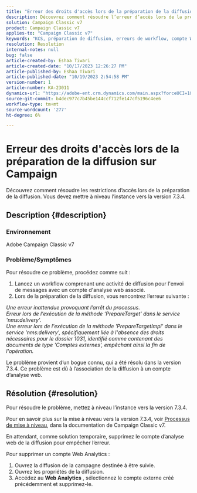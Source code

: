 ```yaml
---
title: "Erreur des droits d'accès lors de la préparation de la diffusion sur Campaign"
description: Découvrez comment résoudre l’erreur d’accès lors de la préparation de la diffusion en raison de droits insuffisants pour le dossier 1031.
solution: Campaign Classic v7
product: Campaign Classic v7
applies-to: "Campaign Classic v7"
keywords: "KCS, préparation de diffusion, erreurs de workflow, compte Web Analytics"
resolution: Resolution
internal-notes: null
bug: false
article-created-by: Eshaa Tiwari
article-created-date: "10/17/2023 12:26:27 PM"
article-published-by: Eshaa Tiwari
article-published-date: "10/19/2023 2:54:58 PM"
version-number: 1
article-number: KA-23011
dynamics-url: "https://adobe-ent.crm.dynamics.com/main.aspx?forceUCI=1&pagetype=entityrecord&etn=knowledgearticle&id=49e2f862-e86c-ee11-8df0-6045bd006a22"
source-git-commit: b4dec977c7b45be144ccf712fe147cf5196c4ee6
workflow-type: tm+mt
source-wordcount: '277'
ht-degree: 6%

---
```


# Erreur des droits d&#39;accès lors de la préparation de la diffusion sur Campaign


Découvrez comment résoudre les restrictions d’accès lors de la préparation de la diffusion. Vous devez mettre à niveau l’instance vers la version 7.3.4.

## Description {#description}


### Environnement

Adobe Campaign Classic v7

### Problème/Symptômes

Pour résoudre ce problème, procédez comme suit :

1. Lancez un workflow comprenant une activité de diffusion pour l&#39;envoi de messages avec un compte d&#39;analyse web associé.
2. Lors de la préparation de la diffusion, vous rencontrez l’erreur suivante :


*Une erreur inattendue provoquant l’arrêt du processus.
<br>Erreur lors de l&#39;exécution de la méthode &#39;PrepareTarget&#39; dans le service &#39;nms:delivery&#39;. 
<br>Une erreur lors de l&#39;exécution de la méthode &#39;PrepareTargetImpl&#39; dans le service &#39;nms:delivery&#39;, spécifiquement liée à l&#39;absence des droits nécessaires pour le dossier 1031, identifié comme contenant des documents de type &#39;Comptes externes&#39;, empêchant ainsi la fin de l&#39;opération.*

Le problème provient d’un bogue connu, qui a été résolu dans la version 7.3.4. Ce problème est dû à l’association de la diffusion à un compte d’analyse web.




## Résolution {#resolution}


Pour résoudre le problème, mettez à niveau l’instance vers la version 7.3.4.

Pour en savoir plus sur la mise à niveau vers la version 7.3.4, voir [Processus de mise à niveau](https://experienceleague.adobe.com/docs/campaign-classic/using/getting-started/starting-with-adobe-campaign/faq/faq-build-upgrade.html?lang=en), dans la documentation de Campaign Classic v7.

En attendant, comme solution temporaire, supprimez le compte d’analyse web de la diffusion pour empêcher l’erreur.

Pour supprimer un compte Web Analytics :

1. Ouvrez la diffusion de la campagne destinée à être suivie.
2. Ouvrez les propriétés de la diffusion.
3. Accédez au <b>Web Analytics</b> , sélectionnez le compte externe créé précédemment et supprimez-le.

